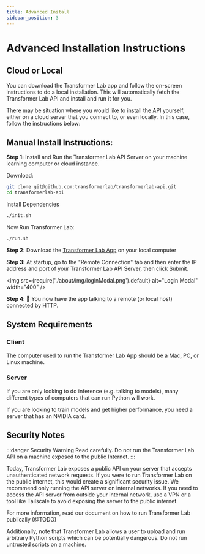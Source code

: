 ```yaml
---
title: Advanced Install
sidebar_position: 3
---
```


# Advanced Installation Instructions

## Cloud or Local

You can download the Transformer Lab app and follow the on-screen instructions to do a local installation. This will automatically fetch the Transformer Lab API and install and run it for you.

There may be situation where you would like to install the API yourself, either on a cloud server that you connect to, or even locally. In this case, follow the instructions below:

## Manual Install Instructions:

**Step 1:** Install and Run the Transformer Lab API Server on your machine learning computer or cloud instance.

Download:

```bash
git clone git@github.com:transformerlab/transformerlab-api.git
cd transformerlab-api
```

Install Dependencies

```bash
./init.sh
```

Now Run Transformer Lab:

```bash
./run.sh
```

**Step 2:** Download the [Transformer Lab App](http://transformerlab.ai) on your local computer

**Step 3:** At startup, go to the "Remote Connection" tab and then enter the IP address and port of your Transformer Lab API Server, then click Submit.

<img
src={require('./about/img/loginModal.png').default}
alt="Login Modal"
width="400"
/>

**Step 4**: 🎉 You now have the app talking to a remote (or local host) connected by HTTP.

## System Requirements

### Client

The computer used to run the Transformer Lab App should be a Mac, PC, or Linux machine.

### Server

If you are only looking to do inference (e.g. talking to models), many different types of computers that can run Python will work.

If you are looking to train models and get higher performance, you need a server that has an NVIDIA card.

## Security Notes

:::danger Security Warning
Read carefully. Do not run the Transformer Lab API on a machine exposed to the public Internet.
:::

Today, Transformer Lab exposes a public API on your server that accepts unauthenticated network requests. If you were to run Transformer Lab on the public internet, this would create a significant security issue. We recommend only running the API server on internal networks. If you need to access the API server from outside your internal network, use a VPN or a tool like Tailscale to avoid exposing the server to the public internet.

For more information, read our document on how to run Transformer Lab publically (@TODO)

Additionally, note that Transformer Lab allows a user to upload and run arbitrary Python scripts which can be potentially dangerous. Do not run untrusted scripts on a machine.
